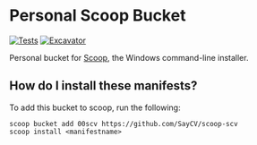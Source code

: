 # Personal Scoop Bucket

[![Tests](https://github.com/SayCV/scoop-scv/actions/workflows/ci.yml/badge.svg)](https://github.com/SayCV/scoop-scv/actions/workflows/ci.yml) [![Excavator](https://github.com/SayCV/scoop-scv/actions/workflows/excavator.yml/badge.svg)](https://github.com/SayCV/scoop-scv/actions/workflows/excavator.yml)

Personal bucket for [Scoop](https://scoop.sh), the Windows command-line installer.

## How do I install these manifests?

To add this bucket to scoop, run the following:

```batch
scoop bucket add 00scv https://github.com/SayCV/scoop-scv
scoop install <manifestname>
```
